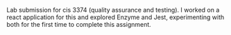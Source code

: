 Lab submission for cis 3374 (quality assurance and testing).
I worked on a react application for this and explored Enzyme and Jest, experimenting with both for the first time to complete this assignment.
